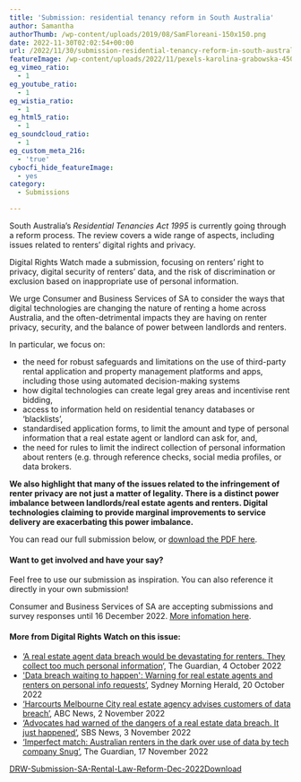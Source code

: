 ```yaml
---
title: 'Submission: residential tenancy reform in South Australia'
author: Samantha
authorThumb: /wp-content/uploads/2019/08/SamFloreani-150x150.png
date: 2022-11-30T02:02:54+00:00
url: /2022/11/30/submission-residential-tenancy-reform-in-south-australia/
featureImage: /wp-content/uploads/2022/11/pexels-karolina-grabowska-4506270-scaled-1.jpg
eg_vimeo_ratio:
  - 1
eg_youtube_ratio:
  - 1
eg_wistia_ratio:
  - 1
eg_html5_ratio:
  - 1
eg_soundcloud_ratio:
  - 1
eg_custom_meta_216:
  - 'true'
cybocfi_hide_featureImage:
  - yes
category:
  - Submissions

---
```

South Australia&#8217;s _Residential Tenancies Act 1995_ is currently going through a reform process. The review covers a wide range of aspects, including issues related to renters&#8217; digital rights and privacy.

Digital Rights Watch made a submission, focusing on renters&#8217; right to privacy, digital security of renters&#8217; data, and the risk of discrimination or exclusion based on inappropriate use of personal information.

We urge Consumer and Business Services of SA to consider the ways that digital technologies are changing the nature of renting a home across Australia, and the often-detrimental impacts they are having on renter privacy, security, and the balance of power between landlords and renters.

In particular, we focus on:

  * the need for robust safeguards and limitations on the use of third-party rental application and property management platforms and apps, including those using automated decision-making systems
  * how digital technologies can create legal grey areas and incentivise rent bidding,
  * access to information held on residential tenancy databases or &#8216;blacklists&#8217;,
  * standardised application forms, to limit the amount and type of personal information that a real estate agent or landlord can ask for, and,
  * the need for rules to limit the indirect collection of personal information about renters (e.g. through reference checks, social media profiles, or data brokers.

**We also highlight that many of the issues related to the infringement of renter privacy are not just a matter of legality. There is a distinct power imbalance between landlords/real estate agents and renters. Digital technologies claiming to provide marginal improvements to service delivery are exacerbating this power imbalance.**

You can read our full submission below, or <span style="text-decoration: underline;"><a href="/wp-content/uploads/2022/11/DRW-Submission-SA-Rental-Law-Reform-Dec-2022.pdf">download the PDF here</a></span>.

#### **Want to get involved and have your say?**

Feel free to use our submission as inspiration. You can also reference it directly in your own submission!

Consumer and Business Services of SA are accepting submissions and survey responses until 16 December 2022. <span style="text-decoration: underline;"><a href="https://yoursay.sa.gov.au/renting-law-reform" target="_blank" rel="noreferrer noopener">More infomation here</a></span>.

#### **More from Digital Rights Watch on this issue:**

  * <a href="https://www.theguardian.com/commentisfree/2022/oct/04/telcos-arent-alone-in-collecting-too-much-of-our-personal-information" target="_blank" rel="noreferrer noopener">&#8216;A real estate agent data breach would be devastating for renters. They collect too much personal information</a>&#8216;, The Guardian, 4 October 2022
  * <a href="https://www.smh.com.au/property/news/data-breach-waiting-to-happen-warning-for-real-estate-agents-and-renters-on-personal-info-requests-20221019-p5br46.html" target="_blank" rel="noreferrer noopener">'Data breach waiting to happen': Warning for real estate agents and renters on personal info requests&#8217;</a>, Sydney Morning Herald, 20 October 2022
  * <a href="https://www.abc.net.au/news/2022-11-02/harcourts-melbourne-real-estate-agent-stafflink-data-breach/101608270" target="_blank" rel="noreferrer noopener">&#8216;Harcourts Melbourne City real estate agency advises customers of data breach&#8217;</a>, ABC News, 2 November 2022
  * <a href="https://www.sbs.com.au/news/article/advocates-had-warned-of-the-dangers-of-a-real-estate-data-breach-it-just-happened/6mlieq0g0" target="_blank" rel="noreferrer noopener">&#8216;Advocates had warned of the dangers of a real estate data breach. It just happened&#8217;</a>, SBS News, 3 November 2022
  * <a href="https://www.theguardian.com/australia-news/2022/nov/17/imperfect-match-australian-renters-in-the-dark-over-use-of-data-by-tech-company-snug" target="_blank" rel="noreferrer noopener">&#8216;Imperfect match: Australian renters in the dark over use of data by tech company Snug&#8217;</a>, The Guardian, 17 November 2022

<div data-wp-interactive="" class="wp-block-file">
  <a id="wp-block-file--media-8cfc2862-bc41-4cf1-bd7b-ad6b3fc4a0ab" href="/wp-content/uploads/2022/11/DRW-Submission-SA-Rental-Law-Reform-Dec-2022.pdf">DRW-Submission-SA-Rental-Law-Reform-Dec-2022</a><a href="/wp-content/uploads/2022/11/DRW-Submission-SA-Rental-Law-Reform-Dec-2022.pdf" class="wp-block-file__button wp-element-button" download aria-describedby="wp-block-file--media-8cfc2862-bc41-4cf1-bd7b-ad6b3fc4a0ab">Download</a>
</div>
